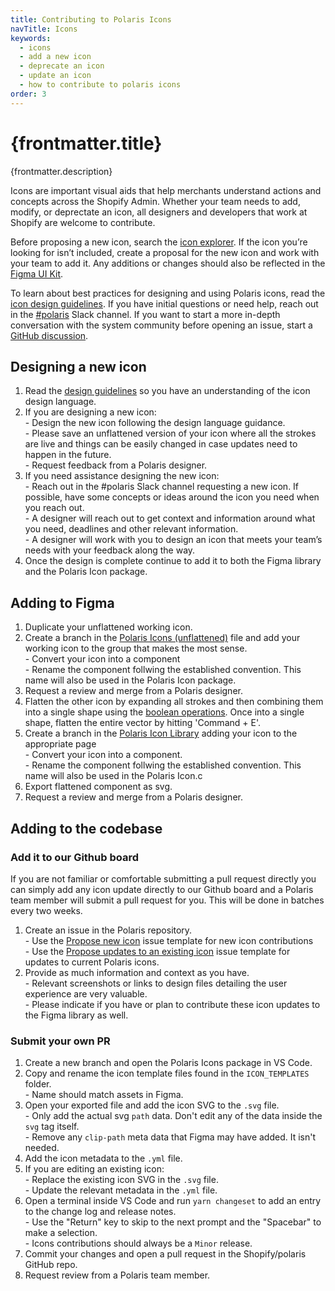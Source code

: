 ```yaml
---
title: Contributing to Polaris Icons
navTitle: Icons
keywords:
  - icons
  - add a new icon
  - deprecate an icon
  - update an icon
  - how to contribute to polaris icons
order: 3
---
```


# {frontmatter.title}

<Lede>{frontmatter.description}</Lede>

Icons are important visual aids that help merchants understand actions and concepts across the Shopify Admin. Whether your team needs to add, modify, or deprectate an icon, all designers and developers that work at Shopify are welcome to contribute.

Before proposing a new icon, search the [icon explorer](https://polaris.shopify.com/icons). If the icon you’re looking for isn’t included, create a proposal for the new icon and work with your team to add it. Any additions or changes should also be reflected in the [Figma UI Kit](/contributing/figma-ui-kit).

To learn about best practices for designing and using Polaris icons, read the [icon design guidelines](https://polaris.shopify.com/design/icons). If you have initial questions or need help, reach out in the [#polaris](https://shopify.slack.com/archives/C4Y8N30KD) Slack channel. If you want to start a more in-depth conversation with the system community before opening an issue, start a [GitHub discussion](https://github.com/Shopify/polaris/discussions/new).

## Designing a new icon

1. Read the [design guidelines](https://polaris.shopify.com/design/icons/creating-icons) so you have an understanding of the icon design language.
2. If you are designing a new icon:
   <br /> - Design the new icon following the design language guidance.
   <br /> - Please save an unflattened version of your icon where all the strokes
   are live and things can be easily changed in case updates need to happen in the
   future.
   <br /> - Request feedback from a Polaris designer.
3. If you need assistance designing the new icon:
   <br /> - Reach out in the #polaris Slack channel requesting a new icon. If
   possible, have some concepts or ideas around the icon you need when you reach
   out.
   <br /> - A designer will reach out to get context and information around what
   you need, deadlines and other relevant information.
   <br /> - A designer will work with you to design an icon that meets your
   team’s needs with your feedback along the way.
4. Once the design is complete continue to add it to both the Figma library and the Polaris Icon package.

## Adding to Figma

1. Duplicate your unflattened working icon.
2. Create a branch in the [Polaris Icons (unflattened)](<https://www.figma.com/file/oeKyR0kuHIMktdVjdLHJvy/Polaris-Icons-(unflattened)?type=design&node-id=308-158&mode=design&t=jBRTBE9dSDwWTi3V-11>) file and add your working icon to the group that makes the most sense.
   <br /> - Convert your icon into a component
   <br /> - Rename the component follwing the established convention. This name will
   also be used in the Polaris Icon package.
3. Request a review and merge from a Polaris designer.
4. Flatten the other icon by expanding all strokes and then combining them into a single shape using the [boolean operations](https://help.figma.com/hc/en-us/articles/360039957534-Boolean-operations). Once into a single shape, flatten the entire vector by hitting 'Command + E'.
5. Create a branch in the [Polaris Icon Library](https://www.figma.com/file/fVIazfJNe3AOJTJmBKgTO9/Polaris-Gen-3-Icons?type=design&node-id=753-2&mode=design&t=dpxRTbWHU6wBZi9k-11) adding your icon to the appropriate page
   <br /> - Convert your icon into a component.
   <br /> - Rename the component follwing the established convention. This name will
   also be used in the Polaris Icon.c
6. Export flattened component as svg.
7. Request a review and merge from a Polaris designer.

## Adding to the codebase

### Add it to our Github board

If you are not familiar or comfortable submitting a pull request directly you can simply add any icon update directly to our Github board and a Polaris team member will submit a pull request for you. This will be done in batches every two weeks.
1. Create an issue in the Polaris repository. 
   <br /> - Use the [Propose new icon](https://github.com/Shopify/polaris/issues/new?assignees=&labels=Icon%2Cuntriaged&projects=&template=NEW_ICON.yml&title=%5BIcon%5D%3A+New+icon+%3Cicon-name%3E) issue template for new icon contributions
   <br /> - Use the [Propose updates to an existing icon](https://github.com/Shopify/polaris/issues/new?assignees=&labels=Icon%2Cuntriaged&projects=&template=UPDATE_ICON.yml&title=%5BIcon%5D%3A+Update+icon+%3Cicon-name%3E) issue template for updates to current Polaris icons.
2. Provide as much information and context as you have. 
   <br /> - Relevant screenshots or links to design files detailing the user experience are very valuable.
   <br /> - Please indicate if you have or plan to contribute these icon updates to the Figma library as well.

### Submit your own PR

1. Create a new branch and open the Polaris Icons package in VS Code.
2. Copy and rename the icon template files found in the `ICON_TEMPLATES` folder.
   <br /> - Name should match assets in Figma.
3. Open your exported file and add the icon SVG to the `.svg` file.
   <br /> - Only add the actual svg `path` data. Don't edit any of the data inside the `svg` tag itself. 
   <br /> - Remove any `clip-path` meta data that Figma may have added. It isn't needed.
4. Add the icon metadata to the `.yml` file.
5. If you are editing an existing icon:
   <br /> - Replace the existing icon SVG in the `.svg` file.
   <br /> - Update the relevant metadata in the `.yml` file.
6. Open a terminal inside VS Code and run `yarn changeset` to add an entry to the change log and release notes.
   <br /> - Use the "Return" key to skip to the next prompt and the "Spacebar" to make a selection.
   <br /> - Icons contributions should always be a `Minor` release.
7. Commit your changes and open a pull request in the Shopify/polaris GitHub repo.
8. Request review from a Polaris team member.

